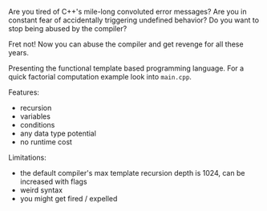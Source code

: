 Are you tired of C++'s mile-long convoluted error messages?
Are you in constant fear of accidentally triggering undefined behavior?
Do you want to stop being abused by the compiler?

Fret not! Now you can abuse the compiler and get revenge for all these years.

Presenting the functional template based programming language.
For a quick factorial computation example look into ```main.cpp```.

Features:
 - recursion
 - variables
 - conditions
 - any data type potential
 - no runtime cost

Limitations:
 - the default compiler's max template recursion depth is 1024, can be increased with flags
 - weird syntax
 - you might get fired / expelled
